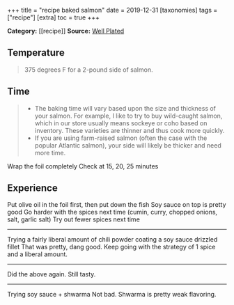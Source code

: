 +++
title = "recipe baked salmon"
date = 2019-12-31
[taxonomies]
  tags = ["recipe"]
[extra]
  toc = true
+++

**Category:** [[recipe]]
**Source:** [Well Plated](https://www.wellplated.com/baked-salmon-in-foil/)

## Temperature
>375 degrees F for a 2-pound side of salmon.

## Time
>- The baking time will vary based upon the size and thickness of your salmon. For example, I like to try to buy wild-caught salmon, which in our store usually means sockeye or coho based on inventory. These varieties are thinner and thus cook more quickly.
>- If you are using farm-raised salmon (often the case with the popular Atlantic salmon), your side will likely be thicker and need more time.

Wrap the foil completely
Check at 15, 20, 25 minutes

## Experience
Put olive oil in the foil first, then put down the fish
Soy sauce on top is pretty good
Go harder with the spices next time (cumin, curry, chopped onions, salt, garlic salt)
Try out fewer spices next time

---
Trying a fairly liberal amount of chili powder coating a soy sauce drizzled fillet
That was pretty, dang good. Keep going with the strategy of 1 spice and a liberal amount.

---
Did the above again. Still tasty.

---
Trying soy sauce + shwarma
Not bad. Shwarma is pretty weak flavoring.
